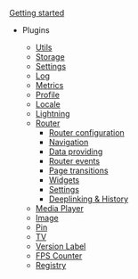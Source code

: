 [Getting started](/getting-started.md)

- Plugins
  - [Utils](/plugins/utils.md)
  - [Storage](/plugins/storage.md)
  - [Settings](/plugins/settings.md)
  - [Log](/plugins/log.md)
  - [Metrics](/plugins/metrics.md)
  - [Profile](/plugins/profile.md)
  <!-- - [Purchase](/plugins/purchase.md) -->
  - [Locale](/plugins/locale.md)
  - [Lightning](/plugins/lightning.md)
  - [Router](/plugins/router/index.md)
    - [Router configuration](/plugins/router/configuration.md)
    - [Navigation](/plugins/router/navigation.md)
    - [Data providing](/plugins/router/dataproviding.md)
    - [Router events](/plugins/router/events.md)
    - [Page transitions](/plugins/router/pagetransitions.md)
    - [Widgets](/plugins/router/widgets.md)
    - [Settings](/plugins/router/settings.md)
    - [Deeplinking & History](/plugins/router/deeplinking.md)

  <!-- - [Keyboard](/plugins/keyboard.md) -->
  - [Media Player](/plugins/mediaplayer.md)
  <!-- - [Audio Player](/plugins/audioplayer.md) -->
  - [Image](/plugins/image.md)
  - [Pin](/plugins/pin.md)
  - [TV](/plugins/tv.md)
  - [Version Label](/plugins/versionlabel.md)
  - [FPS Counter](/plugins/fpscounter.md)
  - [Registry](/plugins/registry.md)
